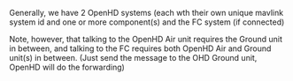 Generally, we have 2 OpenHD systems (each wth their own unique mavlink system id and one or more component(s) 
and the FC system (if connected)

Note, however, that talking to the OpenHD Air unit requires the Ground unit in between,
and talking to the FC requires both OpenHD Air and Ground unit(s) in between.
(Just send the message to the OHD Ground unit, OpenHD will do the forwarding)
